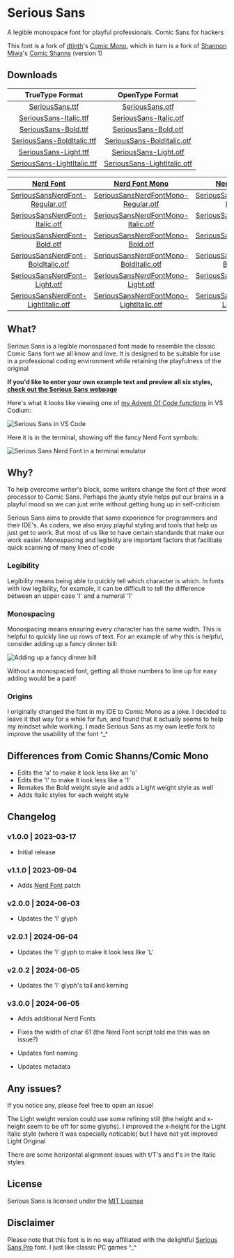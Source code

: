 # Serious Sans

A legible monospace font for playful professionals. Comic Sans for hackers

This font is a fork of [dtinth](https://github.com/dtinth)'s [Comic Mono](https://github.com/dtinth/comic-mono-font), which in turn is a fork of [Shannon Miwa](https://github.com/shannpersand)'s [Comic Shanns](https://github.com/shannpersand/comic-shanns) (version 1)

## Downloads

|                                                 TrueType Format                                                 |                                                 OpenType Format                                                 |
| :-------------------------------------------------------------------------------------------------------------: | :-------------------------------------------------------------------------------------------------------------: |
|            [SeriousSans.ttf](https://kaBeech.github.io/serious-sans/SeriousSans/ttf/SeriousSans-Regular.ttf)            |            [SeriousSans.otf](https://kaBeech.github.io/serious-sans/SeriousSans/otf/SeriousSans-Regular.otf)            |
|      [SeriousSans-Italic.ttf](https://kaBeech.github.io/serious-sans/SeriousSans/ttf/SeriousSans-Italic.ttf)      |      [SeriousSans-Italic.otf](https://kaBeech.github.io/serious-sans/SeriousSans/otf/SeriousSans-Italic.otf)      
|        [SeriousSans-Bold.ttf](https://kaBeech.github.io/serious-sans/SeriousSans/ttf/SeriousSans-Bold.ttf)        |        [SeriousSans-Bold.otf](https://kaBeech.github.io/serious-sans/SeriousSans/otf/SeriousSans-Bold.otf)        
|  [SeriousSans-BoldItalic.ttf](https://kaBeech.github.io/serious-sans/SeriousSans/ttf/SeriousSans-BoldItalic.ttf)  |  [SeriousSans-BoldItalic.otf](https://kaBeech.github.io/serious-sans/SeriousSans/otf/SeriousSans-BoldItalic.otf)  |
|       [SeriousSans-Light.ttf](https://kaBeech.github.io/serious-sans/SeriousSans/ttf/SeriousSans-Light.ttf)       |       [SeriousSans-Light.otf](https://kaBeech.github.io/serious-sans/SeriousSans/otf/SeriousSans-Light.otf)       |
| [SeriousSans-LightItalic.ttf](https://kaBeech.github.io/serious-sans/SeriousSans/ttf/SeriousSans-LightItalic.ttf) | [SeriousSans-LightItalic.otf](https://kaBeech.github.io/serious-sans/SeriousSans/otf/SeriousSans-LightItalic.otf) |

|                              [Nerd Font](https://www.nerdfonts.com/)                              |                              [Nerd Font Mono](https://www.nerdfonts.com/)                              |                              [Nerd Font Propo](https://www.nerdfonts.com/)                              |
| :-----------------------------------------------------------------------------------------------: | :-----------------------------------------------------------------------------------------------: | :-----------------------------------------------------------------------------------------------: |
| [SeriousSansNerdFont-Regular.otf](https://kaBeech.github.io/serious-sans/SeriousSans/otf/SeriousSansNerdFont-Regular.otf) | [SeriousSansNerdFontMono-Regular.otf](https://kaBeech.github.io/serious-sans/SeriousSans/otf/SeriousSansNerdFontMono-Regular.otf) | [SeriousSansNerdFontPropo-Regular.otf](https://kaBeech.github.io/serious-sans/SeriousSans/otf/SeriousSansNerdFontPropo-Regular.otf) |
| [SeriousSansNerdFont-Italic.otf](https://kaBeech.github.io/serious-sans/SeriousSans/otf/SeriousSansNerdFont-Italic.otf) | [SeriousSansNerdFontMono-Italic.otf](https://kaBeech.github.io/serious-sans/SeriousSans/otf/SeriousSansNerdFontMono-Italic.otf) | [SeriousSansNerdFontPropo-Italic.otf](https://kaBeech.github.io/serious-sans/SeriousSans/otf/SeriousSansNerdFontPropo-Italic.otf) |
| [SeriousSansNerdFont-Bold.otf](https://kaBeech.github.io/serious-sans/SeriousSans/otf/SeriousSansNerdFont-Bold.otf) | [SeriousSansNerdFontMono-Bold.otf](https://kaBeech.github.io/serious-sans/SeriousSans/otf/SeriousSansNerdFontMono-Bold.otf) | [SeriousSansNerdFontPropo-Bold.otf](https://kaBeech.github.io/serious-sans/SeriousSans/otf/SeriousSansNerdFontPropo-Bold.otf) |
| [SeriousSansNerdFont-BoldItalic.otf](https://kaBeech.github.io/serious-sans/SeriousSans/otf/SeriousSansNerdFont-BoldItalic.otf) | [SeriousSansNerdFontMono-BoldItalic.otf](https://kaBeech.github.io/serious-sans/SeriousSans/otf/SeriousSansNerdFontMono-BoldItalic.otf) | [SeriousSansNerdFontPropo-BoldItalic.otf](https://kaBeech.github.io/serious-sans/SeriousSans/otf/SeriousSansNerdFontPropo-BoldItalic.otf) |
| [SeriousSansNerdFont-Light.otf](https://kaBeech.github.io/serious-sans/SeriousSans/otf/SeriousSansNerdFont-Light.otf) | [SeriousSansNerdFontMono-Light.otf](https://kaBeech.github.io/serious-sans/SeriousSans/otf/SeriousSansNerdFontMono-Light.otf) | [SeriousSansNerdFontPropo-Light.otf](https://kaBeech.github.io/serious-sans/SeriousSans/otf/SeriousSansNerdFontPropo-Light.otf) |
| [SeriousSansNerdFont-LightItalic.otf](https://kaBeech.github.io/serious-sans/SeriousSans/otf/SeriousSansNerdFont-LightItalic.otf) | [SeriousSansNerdFontMono-LightItalic.otf](https://kaBeech.github.io/serious-sans/SeriousSans/otf/SeriousSansNerdFontMono-LightItalic.otf) | [SeriousSansNerdFontPropo-LightItalic.otf](https://kaBeech.github.io/serious-sans/SeriousSans/otf/SeriousSansNerdFontPropo-LightItalic.otf) |


## What?

Serious Sans is a legible monospaced font made to resemble the classic Comic Sans font we all know and love. It is designed to be suitable for use in a professional coding environment while retaining the playfulness of the original

**If you'd like to enter your own example text and preview all six styles, [check out the Serious Sans webpage](https://kaBeech.github.io/serious-sans)**

Here's what it looks like viewing one of [my Advent Of Code functions](https://github.com/kaBeech/Advent-Of-Code) in VS Codium:

![Serious Sans in VS Code](https://kaBeech.github.io/serious-sans/vscExample.png "Serious Sans in VS Codium")

Here it is in the terminal, showing off the fancy Nerd Font symbols:

![Serious Sans Nerd Font in a terminal emulator](https://kaBeech.github.io/serious-sans/nerdFontExample.png "Serious Sans in Kitty with Starship")

## Why?

To help overcome writer's block, some writers change the font of their word processor to Comic Sans. Perhaps the jaunty style helps put our brains in a playful mood so we can just write without getting hung up in self-criticism

Serious Sans aims to provide that same experience for programmers and their IDE's. As coders, we also enjoy playful styling and tools that help us just get to work. But most of us like to have certain standards that make our work easier. Monospacing and legibility are important factors that facilitate quick scanning of many lines of code

### Legibility

Legibility means being able to quickly tell which character is which. In fonts with low legibility, for example, it can be difficult to tell the difference between an upper case 'I' and a numeral '1'

### Monospacing

Monospacing means ensuring every character has the same width. This is helpful to quickly line up rows of text. For an example of why this is helpful, consider adding up a fancy dinner bill:

![Adding up a fancy dinner bill](https://kaBeech.github.io/serious-sans/fancyDinner.png "Adding up a fancy dinner bill")

Without a monospaced font, getting all those numbers to line up for easy adding would be a pain!

### Origins

I originally changed the font in my IDE to Comic Mono as a joke. I decided to leave it that way for a while for fun, and found that it actually seems to help my mindset while working. I made Serious Sans as my own leetle fork to improve the usability of the font ^\_^

## Differences from Comic Shanns/Comic Mono

- Edits the 'a' to make it look less like an 'o'
- Edits the 'l' to make it look less like a '1'
- Remakes the Bold weight style and adds a Light weight style as well
- Adds Italic styles for each weight style

## Changelog

### v1.0.0 | 2023-03-17

- Initial release

### v1.1.0 | 2023-09-04

- Adds [Nerd Font](https://www.nerdfonts.com/) patch

### v2.0.0 | 2024-06-03

- Updates the 'l' glyph

### v2.0.1 | 2024-06-04

- Updates the 'l' glyph to make it look less like 'L'

### v2.0.2 | 2024-06-05

- Updates the 'l' glyph's tail and kerning

### v3.0.0 | 2024-06-05

- Adds additional Nerd Fonts

- Fixes the width of char 61 (the Nerd Font script told me this was an issue?)

- Updates font naming

- Updates metadata

## Any issues?

If you notice any, please feel free to open an issue!

The Light weight version could use some refining still (the height
and x-height seem to be off for some glyphs). I improved the x-height
for the Light Italic style (where it was especially noticable) but I
have not yet improved Light Original

There are some horizontal alignment issues with t/T's and f's in the Italic styles

## License

Serious Sans is licensed under the [MIT License](LICENSE)

## Disclaimer

Please note that this font is in no way affiliated with the delightful [Serious Sans Pro](https://www.myfonts.com/collections/serious-sans-pro-font-ogentroost) font. I just like classic PC games ^\_^
